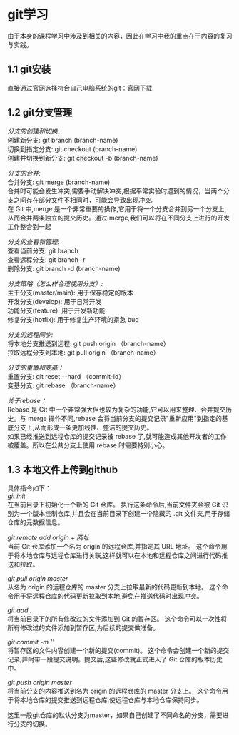 # git学习
由于本身的课程学习中涉及到相关的内容，因此在学习中我的重点在于内容的复习与实践。
## 1.1 git安装
直接通过官网选择符合自己电脑系统的git：[官网下载](https://git-scm.com/download)
## 1.2 git分支管理
*分支的创建和切换:*  
创建新分支: git branch (branch-name)  
切换到指定分支: git checkout (branch-name)  
创建并切换到新分支: git checkout -b (branch-name)  
  
*分支的合并:*  
合并分支: git merge (branch-name)   
合并时可能会发生冲突,需要手动解决冲突,根据平常实验时遇到的情况，当两个分支之间存在部分文件不相同时，可能会导致出现冲突。  
在 Git 中,merge 是一个非常重要的操作,它用于将一个分支合并到另一个分支上,从而合并两条独立的提交历史。通过 merge,我们可以将在不同分支上进行的开发工作整合到一起

*分支的查看和管理:*  
查看当前分支: git branch  
查看远程分支: git branch -r  
删除分支: git branch -d (branch-name)  

*分支策略（怎么样合理使用分支）:*   
主干分支(master/main): 用于保存稳定的版本  
开发分支(develop): 用于日常开发  
功能分支(feature): 用于开发新功能  
修复分支(hotfix): 用于修复生产环境的紧急 bug  

*分支的远程同步:*  
将本地分支推送到远程: git push origin （branch-name）  
拉取远程分支到本地: git pull origin （branch-name）  

*分支的重置和变基：*  
重置分支: git reset --hard （commit-id）  
变基分支: git rebase （branch-name）    

*关于rebase：*  
Rebase 是 Git 中一个非常强大但也较为复杂的功能,它可以用来整理、合并提交历史。与 merge 操作不同,rebase 会将当前分支的提交记录"重新应用"到指定的基底分支上,从而形成一条更加线性、整洁的提交历史。  
如果已经推送到远程仓库的提交记录被 rebase 了,就可能造成其他开发者的工作被覆盖。所以在公共分支上使用 rebase 时需要特别小心。

## 1.3 本地文件上传到github
具体指令如下：  
*git init*  
在当前目录下初始化一个新的 Git 仓库。
执行这条命令后,当前文件夹会被 Git 识别为一个版本控制仓库,并且会在当前目录下创建一个隐藏的 .git 文件夹,用于存储仓库的元数据信息。  

*git remote add origin + 网址*  
当前 Git 仓库添加一个名为 origin 的远程仓库,并指定其 URL 地址。
这个命令用于将本地仓库与远程仓库进行关联,这样就可以在本地和远程仓库之间进行代码推送和拉取。  

*git pull origin master*  
从名为 origin 的远程仓库的 master 分支上拉取最新的代码更新到本地。
这个命令用于将远程仓库的代码更新拉取到本地,避免在推送代码时出现冲突。

*git add .*  
将当前目录下的所有修改过的文件添加到 Git 的暂存区。
这个命令可以一次性将所有修改过的文件添加到暂存区,为后续的提交做准备。

*git commit -m ''*  
将暂存区的文件内容创建一个新的提交(commit)。
这个命令会创建一个新的提交记录,并附带一段提交说明。提交后,这些修改就正式进入了 Git 仓库的版本历史中。

*git push origin master*  
将当前分支的内容推送到名为 origin 的远程仓库的 master 分支上。
这个命令用于将本地仓库的提交推送到远程仓库,使远程仓库与本地仓库保持同步。  

这里一般git仓库的默认分支为master，如果自己创建了不同命名的分支，需要进行分支的切换。